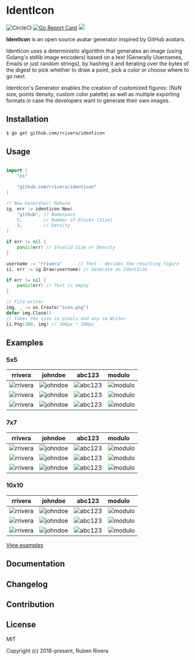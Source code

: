# IdentIcon


![CircleCI](https://img.shields.io/circleci/project/github/RedSparr0w/node-csgo-parser.svg)
 [![Go Report Card](https://goreportcard.com/badge/github.com/rrivera/identicon)](https://goreportcard.com/report/github.com/rrivera/identicon) [![](https://godoc.org/github.com/rrivera/identicon?status.svg)](http://godoc.org/github.com/rrivera/identicon)

**IdentIcon** is an open source avatar generator inspired by GitHub avatars. 


IdentIcon uses a deterministic algorithm that generates an image (using Golang's stdlib image encoders) based on a text (Generally Usernames, Emails or just random strings), by hashing it and iterating over the bytes of the digest to pick whether to draw a point, pick a color or choose where to go next.


IdentIcon's Generator enables the creation of customized figures: (NxN size, points density, custom color palette) as well as multiple exporting formats in case the developers want to generate their own images.

## Installation
```bash
$ go get github.com/rrivera/identicon
```

## Usage 

```go

import (
    "os"

    "github.com/rrivera/identicon"
)

// New Generator: Rehuse 
ig, err := identicon.New(
    "github", // Namespace
    5,        // Number of blocks (Size)
    3,        // Density
)

if err != nil {
    panic(err) // Invalid Size or Density
}

username := "rrivera"      // Text - decides the resulting figure
ii, err := ig.Draw(username) // Generate an IdentIcon

if err != nil {
    panic(err) // Text is empty
}

// File writer
img, _ := os.Create("icon.png")
defer img.Close()
// Takes the size in pixels and any io.Writer
ii.Png(300, img) // 300px * 300px

```

## Examples

### 5x5
|rrivera                                        | johndoe                                       | abc123                                      | modulo                                      |
:------------------------------------------------:|:---------------------------------------------:|:-------------------------------------------:|:--------------------------------------------|
![rrivera](./examples/5x5/rrivera.png)        | ![johndoe](./examples/5x5/johndoe.png)        | ![abc123](./examples/5x5/abc123.png)        | ![modulo](./examples/5x5/modulo.png)        |
![rrivera](./examples/5x5/rrivera_itx.png)    | ![johndoe](./examples/5x5/johndoe_itx.png)    | ![abc123](./examples/5x5/abc123_itx.png)    | ![modulo](./examples/5x5/modulo_itx.png)    |
![rrivera](./examples/5x5/rrivera_github.png) | ![johndoe](./examples/5x5/johndoe_github.png) | ![abc123](./examples/5x5/abc123_github.png) | ![modulo](./examples/5x5/modulo_github.png) |

### 7x7
|rrivera                                        |  johndoe                                      |  abc123                                     |  modulo                                      |
:------------------------------------------------:|:---------------------------------------------:|:-------------------------------------------:|:---------------------------------------------|
![rrivera](./examples/7x7/rrivera.png)        | ![johndoe](./examples/7x7/johndoe.png)        | ![abc123](./examples/7x7/abc123.png)        | ![modulo](./examples/7x7/modulo.png)         |
![rrivera](./examples/7x7/rrivera_itx.png)    | ![johndoe](./examples/7x7/johndoe_itx.png)    | ![abc123](./examples/7x7/abc123_itx.png)    | ![modulo](./examples/7x7/modulo_itx.png)     |
![rrivera](./examples/7x7/rrivera_github.png) | ![johndoe](./examples/7x7/johndoe_github.png) | ![abc123](./examples/7x7/abc123_github.png) | ![modulo](./examples/7x7/modulo_github.png)  |
           
### 10x10
|rrivera                                          |  johndoe                                        |  abc123                                       |  modulo                                       |
:--------------------------------------------------:|:-----------------------------------------------:|:---------------------------------------------:|:----------------------------------------------|
![rrivera](./examples/10x10/rrivera.png)        | ![johndoe](./examples/10x10/johndoe.png)        | ![abc123](./examples/10x10/abc123.png)        | ![modulo](./examples/10x10/modulo.png)        |
![rrivera](./examples/10x10/rrivera_itx.png)    | ![johndoe](./examples/10x10/johndoe_itx.png)    | ![abc123](./examples/10x10/abc123_itx.png)    | ![modulo](./examples/10x10/modulo_itx.png)    |
![rrivera](./examples/10x10/rrivera_github.png) | ![johndoe](./examples/10x10/johndoe_github.png) | ![abc123](./examples/10x10/abc123_github.png) | ![modulo](./examples/10x10/modulo_github.png) |

[View examples](./examples)

## Documentation

## Changelog

## Contribution

## License
MIT

Copyright (c) 2018-present, Ruben Rivera

